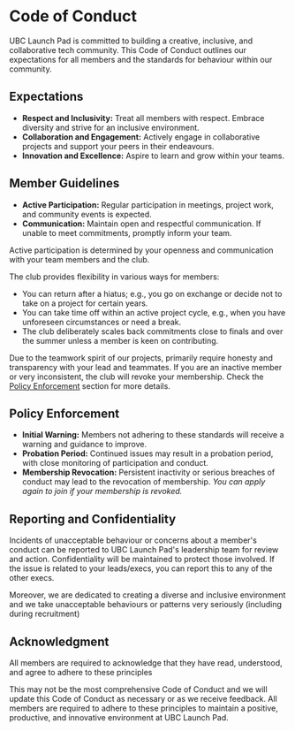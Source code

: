 # Code of Conduct

UBC Launch Pad is committed to building a creative, inclusive, and collaborative tech community. This Code of Conduct outlines our expectations for all members and the standards for behaviour within our community.

## Expectations

- **Respect and Inclusivity:** Treat all members with respect. Embrace diversity and strive for an inclusive environment.
- **Collaboration and Engagement:** Actively engage in collaborative projects and support your peers in their endeavours.
- **Innovation and Excellence:** Aspire to learn and grow within your teams.

## Member Guidelines

- **Active Participation:** Regular participation in meetings, project work, and community events is expected.
- **Communication:** Maintain open and respectful communication. If unable to meet commitments, promptly inform your team.
  
Active participation is determined by your openness and communication with your team members and the club.

The club provides flexibility in various ways for members:

- You can return after a hiatus; e.g., you go on exchange or decide not to take on a project for certain years.
- You can take time off within an active project cycle, e.g., when you have unforeseen circumstances or need a break.
- The club deliberately scales back commitments close to finals and over the summer unless a member is keen on contributing.

Due to the teamwork spirit of our projects, primarily require honesty and transparency with your lead and teammates. If you are an inactive member or very inconsistent, the club will revoke your membership. Check the [Policy Enforcement](#policy-enforcement) section for more details.

## Policy Enforcement

- **Initial Warning:** Members not adhering to these standards will receive a warning and guidance to improve.
- **Probation Period:** Continued issues may result in a probation period, with close monitoring of participation and conduct.
- **Membership Revocation:** Persistent inactivity or serious breaches of conduct may lead to the revocation of membership. *You can apply again to join if your membership is revoked.*

## Reporting and Confidentiality

Incidents of unacceptable behaviour or concerns about a member's conduct can be reported to UBC Launch Pad's leadership team for review and action. Confidentiality will be maintained to protect those involved. If the issue is related to your leads/execs, you can report this to any of the other execs.

Moreover, we are dedicated to creating a diverse and inclusive environment and we take unacceptable behaviours or patterns very seriously (including during recruitment)

## Acknowledgment

All members are required to acknowledge that they have read, understood, and agree to adhere to these principles

This may not be the most comprehensive Code of Conduct and we will update this Code of Conduct as necessary or as we receive feedback. All members are required to adhere to these principles to maintain a positive, productive, and innovative environment at UBC Launch Pad.

